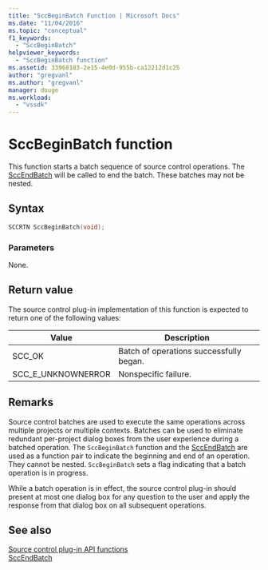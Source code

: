 ```yaml
---
title: "SccBeginBatch Function | Microsoft Docs"
ms.date: "11/04/2016"
ms.topic: "conceptual"
f1_keywords: 
  - "SccBeginBatch"
helpviewer_keywords: 
  - "SccBeginBatch function"
ms.assetid: 33968183-2e15-4e0d-955b-ca12212d1c25
author: "gregvanl"
ms.author: "gregvanl"
manager: douge
ms.workload: 
  - "vssdk"
---
```

# SccBeginBatch function
This function starts a batch sequence of source control operations. The [SccEndBatch](../extensibility/sccendbatch-function.md) will be called to end the batch. These batches may not be nested.  
  
## Syntax  
  
```cpp  
SCCRTN SccBeginBatch(void);  
```  
  
### Parameters  
 None.  
  
## Return value  
 The source control plug-in implementation of this function is expected to return one of the following values:  
  
|Value|Description|  
|-----------|-----------------|  
|SCC_OK|Batch of operations successfully began.|  
|SCC_E_UNKNOWNERROR|Nonspecific failure.|  
  
## Remarks  
 Source control batches are used to execute the same operations across multiple projects or multiple contexts. Batches can be used to eliminate redundant per-project dialog boxes from the user experience during a batched operation. The `SccBeginBatch` function and the [SccEndBatch](../extensibility/sccendbatch-function.md) are used as a function pair to indicate the beginning and end of an operation. They cannot be nested. `SccBeginBatch` sets a flag indicating that a batch operation is in progress.  
  
 While a batch operation is in effect, the source control plug-in should present at most one dialog box for any question to the user and apply the response from that dialog box on all subsequent operations.  
  
## See also  
 [Source control plug-in API functions](../extensibility/source-control-plug-in-api-functions.md)   
 [SccEndBatch](../extensibility/sccendbatch-function.md)
